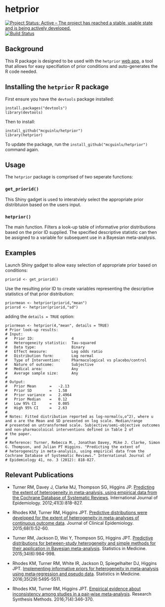 # hetprior
[![Project Status: Active – The project has reached a stable, usable state and is being actively developed.](https://www.repostatus.org/badges/latest/active.svg)](https://www.repostatus.org/#active)
[![Build Status](https://travis-ci.org/mcguinlu/hetprior.svg?branch=master)](https://travis-ci.org/mcguinlu/hetprior)




## Background
This R package is designed to be used with the `hetprior` [web app](http://hetprior.info), a tool that allows for easy specifiation of prior conditions and auto-generates the R code needed.





## Installing the `hetprior` R package
First ensure you have the `devtools` package installed:

    install.packages("devtools")
    library(devtools)

Then to install:
    
    install_github("mcguinlu/hetprior")
    library(hetprior)

To update the package, run the `install_github("mcguinlu/hetprior")` command again.


## Usage
The `hetprior` package is comprised of two seperate functions:

### `get_priorid()`
This Shiny gadget is used to interatviely select the appropriate prior distribtuion based on the users input. 

### `hetprior()`
The main function. Filters a look-up table of informative prior distributions based on the prior ID supplied. The specified descriptive statistic can then be assigned to a variable for subsequent use in a Bayesian meta-analysis.


## Examples
Launch Shiny gadget to allow easy selection of appropriate prior based on conditions:

    priorid <- get_priorid()
    
Use the resulting prior ID to create variables representing the descriptive statistics of that prior distribution:

    priormean <- hetprior(priorid,"mean")
    priorsd <- hetprior(priorid,"sd")
     
     
 adding the `details = TRUE` option:
    
    priormean <- hetprior(4,"mean", details = TRUE)
    # Prior look-up results: 
    # Input: 
    #   Prior ID:                 4 
    #   Heterogeneity statistic:  Tau-squared 
    #   Data type:                Binary 
    #   Effect measure:           Log odds ratio 
    #   Distribution form:        Log normal 
    #   Type of Intervention:     Pharmacological vs placebo/control 
    #   Nature of outcome:        Subjective 
    #   Medical area:             Any 
    #   Average sample size:      Any 
    # 
    # Output: 
    #   Prior Mean      =   -2.13 
    #   Prior SD        =   1.58 
    #   Prior variance  =   2.4964 
    #   Prior Median    =   0.12 
    #   Low 95% CI      =   0.005 
    #   High 95% CI     =   2.63 
    # 
    # Notes: Fitted distribution reported as log-normal(u,o^2), where u and o are the Mean and SD presented on log scale. Median/range 
    # presented on untransformed scale. Subjective/semi-objective outcomes and non-pharmacoloical interventions defined in Table 2 of
    # the paper. 
    # 
    # Reference: Turner, Rebecca M., Jonathan Davey, Mike J. Clarke, Simon G. Thompson, and Julian PT Higgins. "Predicting the extent of 
    # heterogeneity in meta-analysis, using empirical data from the Cochrane Database of Systematic Reviews." International Journal of
    # Epidemiology 41, no. 3 (2012): 818-827.    
   
## Relevant Publications 

* Turner RM, Davey J, Clarke MJ, Thompson SG, Higgins JP. [Predicting the extent of heterogeneity in meta-analysis, using empirical data from the Cochrane Database of Systematic Reviews](https://doi.org/10.1093/ije/dys041). International Journal of Epidemiology. 2012;41(3):818-827.

* Rhodes KM, Turner RM, Higgins JPT. [Predictive distributions were developed for the extent of heterogeneity in meta-analyses of continuous outcome data](https://doi.org/10.1016/j.jclinepi.2014.08.012). Journal of Clinical Epidemiology. 2015;68(1):52-60.

* Turner RM, Jackson D, Wei Y, Thompson SG, Higgins JPT. [Predictive distributions for between-study heterogeneity and simple methods for their application in Bayesian meta-analysis](https://doi.org/10.1002/sim.6381). Statistics in Medicine. 2015;34(6):984-998.

* Rhodes KM, Turner RM, White IR, Jackson D, Spiegelhalter DJ, Higgins JPT. [Implementing informative priors for heterogeneity in meta‐analysis using meta‐regression and pseudo data](https://doi.org/10.1002/sim.7090). Statistics in Medicine. 2016;35(29):5495-5511.

* Rhodes KM, Turner RM, Higgins JPT. [Empirical evidence about inconsistency among studies in a pair‐wise meta‐analysis](https://doi.org/10.1002/jrsm.1193). Research Synthesis Methods. 2016;7(4):346-370.
